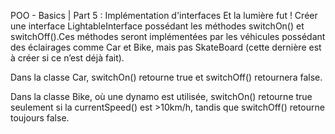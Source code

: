 
POO - Basics | Part 5 : Implémentation d'interfaces
Et la lumière fut !
Créer une interface LightableInterface possédant les méthodes switchOn() et switchOff().Ces méthodes seront implémentées par les véhicules possédant des éclairages comme Car et Bike, mais pas SkateBoard (cette dernière est à créer si ce n’est déjà fait).

Dans la classe Car, switchOn() retourne true et switchOff() retournera false.

Dans la classe Bike, où une dynamo est utilisée, switchOn() retourne true seulement si la currentSpeed() est >10km/h, tandis que switchOff() retourne toujours false.
